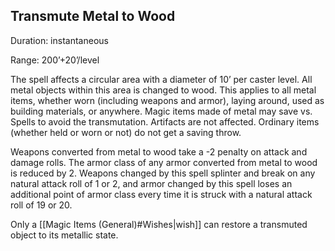 ## Transmute Metal to Wood               

Duration: instantaneous

Range: 200’+20’/level

The spell affects a circular area with a diameter of 10’ per caster level. All metal objects within this area is changed to wood. This applies to all metal items, whether worn (including weapons and armor), laying around, used as building materials, or anywhere. Magic items made of metal may save vs. Spells to avoid the transmutation. Artifacts are not affected. Ordinary items (whether held or worn or not) do not get a saving throw.

Weapons converted from metal to wood take a -2 penalty on attack and damage rolls. The armor class of any armor converted from metal to wood is reduced by 2. Weapons changed by this spell splinter and break on any natural attack roll of 1 or 2, and armor changed by this spell loses an additional point of armor class every time it is struck with a natural attack roll of 19 or 20.

Only a [[Magic Items (General)#Wishes|wish]] can restore a transmuted object to its metallic state.